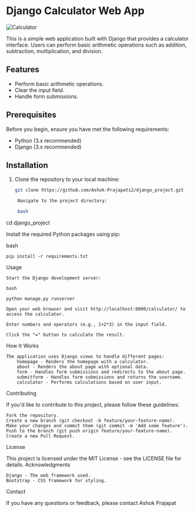 
# Django Calculator Web App

![Calculator](https://raw.githubusercontent.com/Ashok-Prajapati2/django_project/main/screenshot.png)

This is a simple web application built with Django that provides a calculator interface. Users can perform basic arithmetic operations such as addition, subtraction, multiplication, and division.

## Features

- Perform basic arithmetic operations.
- Clear the input field.
- Handle form submissions.

## Prerequisites

Before you begin, ensure you have met the following requirements:

- Python (3.x recommended)
- Django (3.x recommended)

## Installation

1. Clone the repository to your local machine:

   ```bash
   git clone https://github.com/Ashok-Prajapati2/django_project.git

    Navigate to the project directory:

    bash

cd django_project

Install the required Python packages using pip:

bash

    pip install -r requirements.txt

Usage

    Start the Django development server:

    bash

    python manage.py runserver

    Open your web browser and visit http://localhost:8000/calculator/ to access the calculator.

    Enter numbers and operators (e.g., 1+2*3) in the input field.

    Click the "=" button to calculate the result.


How It Works

    The application uses Django views to handle different pages:
        homepage - Renders the homepage with a calculator.
        about - Renders the about page with optional data.
        form - Handles form submissions and redirects to the about page.
        submitform - Handles form submissions and returns the username.
        calculator - Performs calculations based on user input.

Contributing

If you'd like to contribute to this project, please follow these guidelines:

    Fork the repository.
    Create a new branch (git checkout -b feature/your-feature-name).
    Make your changes and commit them (git commit -m 'Add some feature').
    Push to the branch (git push origin feature/your-feature-name).
    Create a new Pull Request.

License

This project is licensed under the MIT License - see the LICENSE file for details.
Acknowledgments

    Django - The web framework used.
    Bootstrap - CSS framework for styling.

Contact

If you have any questions or feedback, please contact Ashok Prajapat